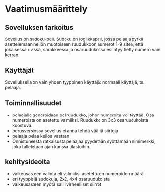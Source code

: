 # Vaatimusmäärittely

## Sovelluksen tarkoitus

Sovellus on sudoku-peli. Sudoku on logiikkapeli, jossa pelaaja pyrkii asettelemaan neliön muotoiseen ruudukkoon numerot 1-9 siten, että jokaisessa rivissä, sarakkeessa ja osaruudukossa esiintyy tietty numero vain kerran.

## Käyttäjät

Sovelluksella on vain yhden tyyppinen käyttäjä: normaali käyttäjä, ts. pelaaja.

## Toiminnallisuudet

- pelaajalle generoidaan peliruudukko, johon numeroita voi täyttää. Osa numeroista on asetettu valmiiksi. Ruudukko on 3x3 osaruudukoista koostuva.
- perusversiossa sovellus ei anna tehdä vääriä siirtoja
- pelaaja pelaa kelloa vastaan
- Onnistuneesta ratkaisusta pelaajaa pyydetään syöttämään nimimerkki, joka talletetaan ajan kanssa tilastoihin.

## kehitysideoita

- vaikeusasteen valinta eli valmiiksi asetettujen numeroiden määrä
- eri tyyppisiä sudokuja, 2x2, 4x4 osaruudukoista
- vaikeusasteen myötä sallii virheelliset siirrot
